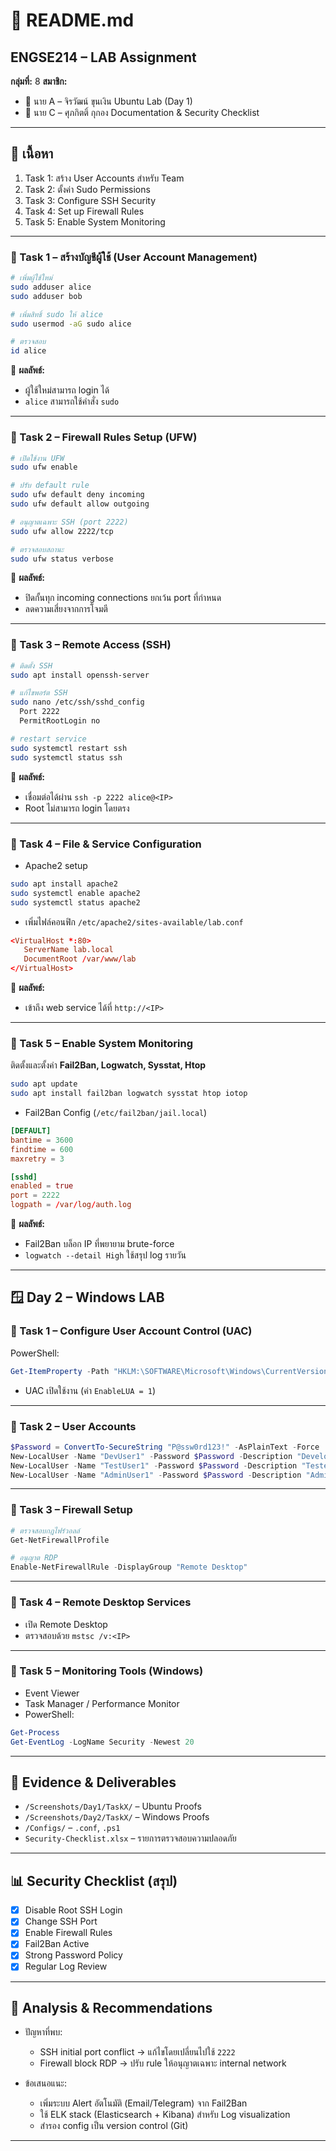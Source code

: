 # 📘 README.md

## ENGSE214 – LAB Assignment

**กลุ่มที่:** 8
**สมาชิก:**

* 👤 นาย A – จิรวัฒน์ ขุนเงิน Ubuntu Lab (Day 1)
* 👤 นาย C – ศุภกิตติ์ กุกอง Documentation & Security Checklist

---

## 📑 เนื้อหา

1. Task 1: สร้าง User Accounts สำหรับ Team
2. Task 2: ตั้งค่า Sudo Permissions
3. Task 3: Configure SSH Security
4. Task 4: Set up Firewall Rules
5. Task 5: Enable System Monitoring

---

### 🔹 Task 1 – สร้างบัญชีผู้ใช้ (User Account Management)

```bash
# เพิ่มผู้ใช้ใหม่
sudo adduser alice
sudo adduser bob

# เพิ่มสิทธิ์ sudo ให้ alice
sudo usermod -aG sudo alice

# ตรวจสอบ
id alice
```

📌 **ผลลัพธ์:**

* ผู้ใช้ใหม่สามารถ login ได้
* `alice` สามารถใช้คำสั่ง `sudo`

---

### 🔹 Task 2 – Firewall Rules Setup (UFW)

```bash
# เปิดใช้งาน UFW
sudo ufw enable

# ปรับ default rule
sudo ufw default deny incoming
sudo ufw default allow outgoing

# อนุญาตเฉพาะ SSH (port 2222)
sudo ufw allow 2222/tcp

# ตรวจสอบสถานะ
sudo ufw status verbose
```

📌 **ผลลัพธ์:**

* ปิดกั้นทุก incoming connections ยกเว้น port ที่กำหนด
* ลดความเสี่ยงจากการโจมตี

---

### 🔹 Task 3 – Remote Access (SSH)

```bash
# ติดตั้ง SSH
sudo apt install openssh-server

# แก้ไขพอร์ต SSH
sudo nano /etc/ssh/sshd_config
  Port 2222
  PermitRootLogin no

# restart service
sudo systemctl restart ssh
sudo systemctl status ssh
```

📌 **ผลลัพธ์:**

* เชื่อมต่อได้ผ่าน `ssh -p 2222 alice@<IP>`
* Root ไม่สามารถ login โดยตรง

---

### 🔹 Task 4 – File & Service Configuration

* Apache2 setup

```bash
sudo apt install apache2
sudo systemctl enable apache2
sudo systemctl status apache2
```

* เพิ่มไฟล์คอนฟิก `/etc/apache2/sites-available/lab.conf`

```conf
<VirtualHost *:80>
   ServerName lab.local
   DocumentRoot /var/www/lab
</VirtualHost>
```

📌 **ผลลัพธ์:**

* เข้าถึง web service ได้ที่ `http://<IP>`

---

### 🔹 Task 5 – Enable System Monitoring

ติดตั้งและตั้งค่า **Fail2Ban, Logwatch, Sysstat, Htop**

```bash
sudo apt update
sudo apt install fail2ban logwatch sysstat htop iotop
```

* Fail2Ban Config (`/etc/fail2ban/jail.local`)

```conf
[DEFAULT]
bantime = 3600
findtime = 600
maxretry = 3

[sshd]
enabled = true
port = 2222
logpath = /var/log/auth.log
```

📌 **ผลลัพธ์:**

* Fail2Ban บล็อก IP ที่พยายาม brute-force
* `logwatch --detail High` ใช้สรุป log รายวัน

---

## 🪟 Day 2 – Windows LAB

### 🔹 Task 1 – Configure User Account Control (UAC)

PowerShell:

```powershell
Get-ItemProperty -Path "HKLM:\SOFTWARE\Microsoft\Windows\CurrentVersion\Policies\System" | Select EnableLUA, ConsentPromptBehaviorAdmin
```

* UAC เปิดใช้งาน (ค่า `EnableLUA = 1`)

---

### 🔹 Task 2 – User Accounts

```powershell
$Password = ConvertTo-SecureString "P@ssw0rd123!" -AsPlainText -Force
New-LocalUser -Name "DevUser1" -Password $Password -Description "Developer"
New-LocalUser -Name "TestUser1" -Password $Password -Description "Tester"
New-LocalUser -Name "AdminUser1" -Password $Password -Description "Admin"
```

---

### 🔹 Task 3 – Firewall Setup

```powershell
# ตรวจสอบกฎไฟร์วอลล์
Get-NetFirewallProfile

# อนุญาต RDP
Enable-NetFirewallRule -DisplayGroup "Remote Desktop"
```

---

### 🔹 Task 4 – Remote Desktop Services

* เปิด Remote Desktop
* ตรวจสอบด้วย `mstsc /v:<IP>`

---

### 🔹 Task 5 – Monitoring Tools (Windows)

* Event Viewer
* Task Manager / Performance Monitor
* PowerShell:

```powershell
Get-Process
Get-EventLog -LogName Security -Newest 20
```

---

## 📂 Evidence & Deliverables

* `/Screenshots/Day1/TaskX/` – Ubuntu Proofs
* `/Screenshots/Day2/TaskX/` – Windows Proofs
* `/Configs/` – `.conf`, `.ps1`
* `Security-Checklist.xlsx` – รายการตรวจสอบความปลอดภัย

---

## 📊 Security Checklist (สรุป)

* [x] Disable Root SSH Login
* [x] Change SSH Port
* [x] Enable Firewall Rules
* [x] Fail2Ban Active
* [x] Strong Password Policy
* [x] Regular Log Review

---

## 📝 Analysis & Recommendations

* ปัญหาที่พบ:

  * SSH initial port conflict → แก้ไขโดยเปลี่ยนไปใช้ `2222`
  * Firewall block RDP → ปรับ rule ให้อนุญาตเฉพาะ internal network

* ข้อเสนอแนะ:

  * เพิ่มระบบ Alert อัตโนมัติ (Email/Telegram) จาก Fail2Ban
  * ใช้ ELK stack (Elasticsearch + Kibana) สำหรับ Log visualization
  * สำรอง config เป็น version control (Git)

---
